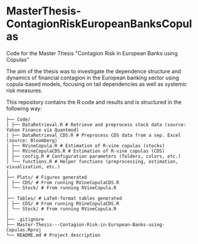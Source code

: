 # MasterThesis-ContagionRiskEuropeanBanksCopulas
Code for the Master Thesis "Contagion Risk in European Banks using Copulas"

The aim of the thesis was to investigate the dependence structure and dynamics
of financial contagion in the European banking sector using copula-based models,
focusing on tail dependencies as well as systemic risk measures. 

This repository contains the R code and results and is structured in the following way:

```
├── Code/
│ ├── DataRetrieval.R # Retrieve and preprocess stock data (source: Yahoo Finance via Quantmod)
│ ├── DataRetrieval_CDS.R # Preprocess CDS data from a sep. Excel (source: Bloomberg)
│ ├── RVineCopula.R # Estimation of R-vine copulas (stocks)
│ ├── RVineCopulaCDS.R # Estimation of R-vine copulas (CDS)
│ ├── config.R # Configuration parameters (folders, colors, etc.)
│ └── functions.R # Helper functions (preprocessing, estimation, visualisation, etc.)
│
├── Plots/ # Figures generated
│ ├── CDS/ # From running RVineCopulaCDS.R
│ └── Stock/ # From running RVineCopula.R
│
├── Tables/ # LaTeX-format tables generated
│ ├── CDS/ # From running RVineCopulaCDS.R
│ └── Stock/ # From running RVineCopula.R
│
├── .gitignore
├── Master-Thesis---Contagion-Risk-in-European-Banks-using-Copulas.Rproj
└── README.md # Project description
```
